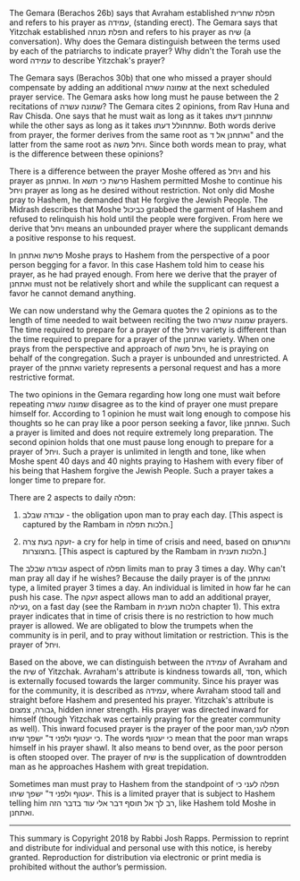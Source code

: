 The Gemara (Berachos 26b) says that Avraham established תפלת שחרית and refers to his prayer as עמידה, (standing erect). The Gemara says that Yitzchak established תפלת מנחה and refers to his prayer as שיח (a conversation). Why does the Gemara distinguish between the terms used by each of the patriarchs to indicate prayer?  Why didn't the Torah use the word עמידה to describe Yitzchak's prayer?

The Gemara says (Berachos 30b) that one who missed a prayer should compensate by adding an additional שמונה עשרה at the next scheduled prayer service. The Gemara asks how long must he pause between the 2 recitations of שמונה עשרה? The Gemara cites 2 opinions, from Rav Huna and Rav Chisda. One says that he must wait as long as it takes   שתתחונן דעתו while the other says as long as it takes שתתחולל דעתו. Both words derive from prayer, the former derives from the same root as ואתחנן אל ד" and the latter from the same root as  ויחל משה. Since both words mean to pray, what is the difference between these opinions?

There is a difference between the prayer Moshe offered as ויחל and his prayer as ואתחנן. In   פרשת כי תשא Hashem permitted Moshe to continue his ויחל prayer as long as he desired without restriction. Not only did Moshe pray to Hashem, he demanded that He forgive the Jewish People. The Midrash describes that Moshe כביכול grabbed the garment of Hashem and refused to relinquish his hold until the people were forgiven. From here we derive that ויחל means an unbounded prayer where the supplicant demands a positive response to his request.

In פרשת ואתחנן Moshe prays to Hashem from the perspective of a poor person begging for a favor. In this case Hashem told him to cease his prayer, as he had prayed enough. From here we derive that the prayer of ואתחנן must not be relatively short and while the supplicant can request a favor he cannot demand anything.

We can now understand why the Gemara quotes the 2 opinions as to the length of time needed to wait between reciting the two שמונה עשרה prayers. The time required to prepare for a prayer of the ויחל variety is different than the time required to prepare for a prayer of the ואתחנן variety. When one prays from the perspective and approach of ויחל משה, he is praying on behalf of the congregation. Such a prayer is unbounded and unrestricted. A prayer of the ואתחנן variety represents a personal request and has a more restrictive format. 

The two opinions in the Gemara regarding how long one must wait before repeating שמונה עשרה disagree as to the kind of prayer one must prepare himself for. According to 1 opinion he must wait long enough to compose his thoughts so he can pray like a poor person seeking a favor, like ואתחנן. Such a prayer is limited and does not require extremely long preparation. The second opinion holds that one must pause long enough to prepare for a prayer of ויחל. Such a prayer is unlimited in length and tone, like when Moshe spent 40 days and 40 nights praying to Hashem with every fiber of his being that Hashem forgive the Jewish People. Such a prayer takes a longer time to prepare for.

There are 2 aspects to daily תפלה:
1) עבודה שבלב - the obligation upon man to pray each day. [This aspect is captured by the Rambam in הלכות תפלה.]

2)  זעקה בעת צרה- a cry for help in time of crisis and need, based on והרעותם בחצוצרות. [This aspect is captured by the Rambam in הלכות תענית.]

The עבודה שבלב aspect of תפלה limits man to pray 3 times a day. Why can't man pray all day if he wishes? Because the daily prayer is of the ואתחנן type, a limited prayer 3 times a day. An individual is limited in how far he can push his case. The זעקה aspect allows man to add an additional prayer, נעילה, on a fast day (see the Rambam in הלכות תענית chapter 1). This extra prayer indicates that in time of crisis there is no restriction to how much prayer is allowed. We are obligated to blow the trumpets when the community is in peril, and to pray without limitation or restriction. This is the prayer of ויחל.

Based on the above, we can distinguish between the עמידה of Avraham and the שיח of Yitzchak. Avraham's attribute is kindness towards all, חסד, which is externally focused towards the larger community. Since his prayer was for the community, it is described as עמידה, where Avraham stood tall and straight before Hashem and presented his prayer. Yitzchak's attribute is גבורה, צמצום, hidden inner strength. His prayer was directed inward for himself (though Yitzchak was certainly praying for the greater community as well). This inward focused prayer is the prayer of the poor man,תפלה לעני כי יעטוף ולפני ד" ישפך שיחו. The words כי יעטוף mean that the poor man wraps himself in his prayer shawl. It also means to bend over, as the poor person is often stooped over. The prayer of שיח is the supplication of downtrodden man as he approaches Hashem with great trepidation. 

Sometimes man must pray to Hashem from the standpoint of תפלה לעני כי יעטוף ולפני ד" ישפך שיחו. This is a limited prayer that is subject to Hashem telling him רב לך אל תוסף דבר אלי עוד בדבר הזה, like Hashem told Moshe in ואתחנן.
___________________________________________________________
This summary is Copyright 2018 by Rabbi Josh Rapps. Permission to reprint and distribute for individual and personal use with this notice, is hereby granted. Reproduction for distribution via electronic or print media is prohibited without the author’s permission.
